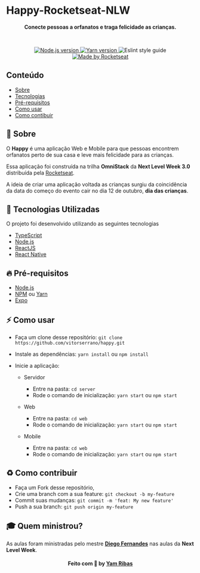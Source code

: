 <h1> Happy-Rocketseat-NLW </h1>

<p align="center">
  <b>Conecte pessoas a orfanatos e traga felicidade as crianças.</b>
</p>

<br />

<p align="center">
  <a href="https://nodejs.org/en/" target="_blank">
    <img alt="Node.js version" src="https://img.shields.io/badge/node-v12.18.0-brightgreen">
  </a>
  <a href="https://yarnpkg.com/" target="_blank">
    <img alt="Yarn version" src="https://img.shields.io/badge/yarn-v1.22.4-blue%20">
  </a>
  <a>
    <img alt="Eslint style guide" src="https://img.shields.io/badge/eslint-airbnb-red">
  </a>
  <a href="https://rocketseat.com.br/" target="_blank">
    <img alt="Made by Rocketseat" src="https://img.shields.io/badge/made%20by-Rocketseat-%2300c7c7">
  </a>
</p>

## Conteúdo

- [Sobre](#sobre)
- [Tecnologias](#tecnologias)
- [Pré-requisitos](#pre-requisitos)
- [Como usar](#como-usar)
- [Como contibuir](#como-contribuir)

<a id="sobre"></a>

## :bookmark: Sobre

O <strong>Happy</strong> é uma aplicação Web e Mobile para que pessoas encontrem orfanatos perto de sua casa e leve mais felicidade para as crianças.

Essa aplicação foi construída na trilha <strong>OmniStack</strong> da <strong>Next Level Week 3.0</strong> distribuída pela [Rocketseat](https://rocketseat.com.br/).

A ideia de criar uma aplicação voltada as crianças surgiu da coincidência da data do começo do evento cair no dia 12 de outubro, **dia das crianças**.

<a id="tecnologias-utilizadas"></a>

## :rocket: Tecnologias Utilizadas

O projeto foi desenvolvido utilizando as seguintes tecnologias

- [TypeScript](https://www.typescriptlang.org/)
- [Node.js](https://nodejs.org/en/)
- [ReactJS](https://reactjs.org/)
- [React Native](https://reactnative.dev/)

<a id="pre-requisitos"></a>

## :fire: **Pré-requisitos**

- [Node.js](https://nodejs.org/en/)
- [NPM](https://www.npmjs.com/) ou [Yarn](https://yarnpkg.com/)
- [Expo](https://expo.io/)

<a id="como-usar"></a>

## :zap: Como usar

- Faça um clone desse repositório: `git clone https://github.com/vitorserrano/happy.git`
- Instale as dependências: `yarn install` ou `npm install`
- Inicie a aplicação:

  - Servidor

    - Entre na pasta: `cd server`
    - Rode o comando de inicialização: `yarn start` ou `npm start`

  - Web

    - Entre na pasta: `cd web`
    - Rode o comando de inicialização: `yarn start` ou `npm start`

  - Mobile
    - Entre na pasta: `cd web`
    - Rode o comando de inicialização: `yarn start` ou `npm start`

<a id="como-contribuir"></a>

## :recycle: Como contribuir

- Faça um Fork desse repositório,
- Crie uma branch com a sua feature: `git checkout -b my-feature`
- Commit suas mudanças: `git commit -m 'feat: My new feature'`
- Push a sua branch: `git push origin my-feature`

## :mortar_board: Quem ministrou?

As aulas foram ministradas pelo mestre **[Diego Fernandes](https://github.com/diego3g)** nas aulas da **Next Level Week**.


<h4 align="center">
    Feito com 💜 by <a href="https://www.linkedin.com/in/yam-ribas-90355a176" target="_blank">Yam Ribas</a>
</h4>
